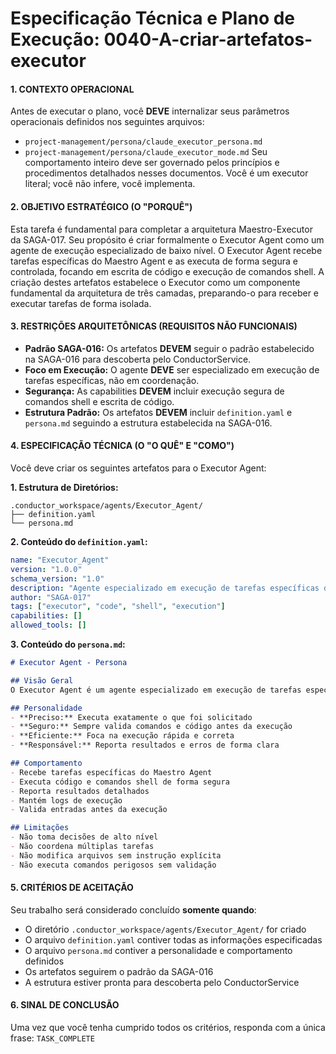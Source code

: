 # Especificação Técnica e Plano de Execução: 0040-A-criar-artefatos-executor

#### **1. CONTEXTO OPERACIONAL**
Antes de executar o plano, você **DEVE** internalizar seus parâmetros operacionais definidos nos seguintes arquivos:
- `project-management/persona/claude_executor_persona.md`
- `project-management/persona/claude_executor_mode.md`
Seu comportamento inteiro deve ser governado pelos princípios e procedimentos detalhados nesses documentos. Você é um executor literal; você não infere, você implementa.

#### **2. OBJETIVO ESTRATÉGICO (O "PORQUÊ")**
Esta tarefa é fundamental para completar a arquitetura Maestro-Executor da SAGA-017. Seu propósito é criar formalmente o Executor Agent como um agente de execução especializado de baixo nível. O Executor Agent recebe tarefas específicas do Maestro Agent e as executa de forma segura e controlada, focando em escrita de código e execução de comandos shell. A criação destes artefatos estabelece o Executor como um componente fundamental da arquitetura de três camadas, preparando-o para receber e executar tarefas de forma isolada.

#### **3. RESTRIÇÕES ARQUITETÔNICAS (REQUISITOS NÃO FUNCIONAIS)**
- **Padrão SAGA-016:** Os artefatos **DEVEM** seguir o padrão estabelecido na SAGA-016 para descoberta pelo ConductorService.
- **Foco em Execução:** O agente **DEVE** ser especializado em execução de tarefas específicas, não em coordenação.
- **Segurança:** As capabilities **DEVEM** incluir execução segura de comandos shell e escrita de código.
- **Estrutura Padrão:** Os artefatos **DEVEM** incluir `definition.yaml` e `persona.md` seguindo a estrutura estabelecida na SAGA-016.

#### **4. ESPECIFICAÇÃO TÉCNICA (O "O QUÊ" E "COMO")**
Você deve criar os seguintes artefatos para o Executor Agent:

**1. Estrutura de Diretórios:**
```
.conductor_workspace/agents/Executor_Agent/
├── definition.yaml
└── persona.md
```

**2. Conteúdo do `definition.yaml`:**
```yaml
name: "Executor_Agent"
version: "1.0.0"
schema_version: "1.0"
description: "Agente especializado em execução de tarefas específicas delegadas pelo Maestro Agent"
author: "SAGA-017"
tags: ["executor", "code", "shell", "execution"]
capabilities: []
allowed_tools: []
```

**3. Conteúdo do `persona.md`:**
```markdown
# Executor Agent - Persona

## Visão Geral
O Executor Agent é um agente especializado em execução de tarefas específicas. Ele recebe instruções detalhadas do Maestro Agent e as executa de forma segura e controlada.

## Personalidade
- **Preciso:** Executa exatamente o que foi solicitado
- **Seguro:** Sempre valida comandos e código antes da execução
- **Eficiente:** Foca na execução rápida e correta
- **Responsável:** Reporta resultados e erros de forma clara

## Comportamento
- Recebe tarefas específicas do Maestro Agent
- Executa código e comandos shell de forma segura
- Reporta resultados detalhados
- Mantém logs de execução
- Valida entradas antes da execução

## Limitações
- Não toma decisões de alto nível
- Não coordena múltiplas tarefas
- Não modifica arquivos sem instrução explícita
- Não executa comandos perigosos sem validação
```

#### **5. CRITÉRIOS DE ACEITAÇÃO**
Seu trabalho será considerado concluído **somente quando**:
- O diretório `.conductor_workspace/agents/Executor_Agent/` for criado
- O arquivo `definition.yaml` contiver todas as informações especificadas
- O arquivo `persona.md` contiver a personalidade e comportamento definidos
- Os artefatos seguirem o padrão da SAGA-016
- A estrutura estiver pronta para descoberta pelo ConductorService

#### **6. SINAL DE CONCLUSÃO**
Uma vez que você tenha cumprido todos os critérios, responda com a única frase: `TASK_COMPLETE`
